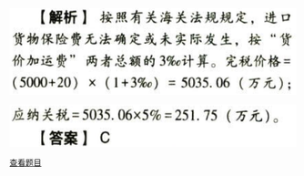 ![](3f1966f329bd0de1448bf9b5d8df7b27.png)

![](f997da1783f39b64e2946909f70256ba.png)

[查看题目](../关税.本章真题.md#14-题目)

